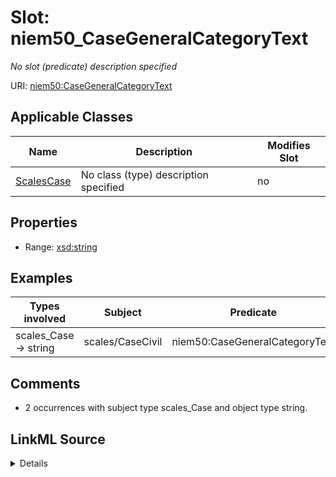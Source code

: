 

# Slot: niem50_CaseGeneralCategoryText


_No slot (predicate) description specified_





URI: [niem50:CaseGeneralCategoryText](http://release.niem.gov/niem/niem-core/5.0/CaseGeneralCategoryText)



<!-- no inheritance hierarchy -->





## Applicable Classes

| Name | Description | Modifies Slot |
| --- | --- | --- |
| [ScalesCase](../classes/ScalesCase.md) | No class (type) description specified |  no  |







## Properties

* Range: [xsd:string](http://www.w3.org/2001/XMLSchema#string)






## Examples

| Types involved | Subject | Predicate | Object |
| --- | --- | --- | --- |
| scales_Case → string | scales/CaseCivil | niem50:CaseGeneralCategoryText | civil |


## Comments

* 2 occurrences with subject type scales_Case and object type string.



## LinkML Source

<details>

```yaml
name: niem50_CaseGeneralCategoryText
description: No slot (predicate) description specified
comments:
- 2 occurrences with subject type scales_Case and object type string.
examples:
- description: scales_Case → string
  object:
    example_object: civil
    example_object_type: string
    example_predicate: niem50:CaseGeneralCategoryText
    example_subject: scales/CaseCivil
    example_subject_type: scales_Case
from_schema: scales-kg-new
rank: 1000
slot_uri: niem50:CaseGeneralCategoryText
alias: niem50_CaseGeneralCategoryText
domain_of:
- scales_Case
range: string

```
</details>